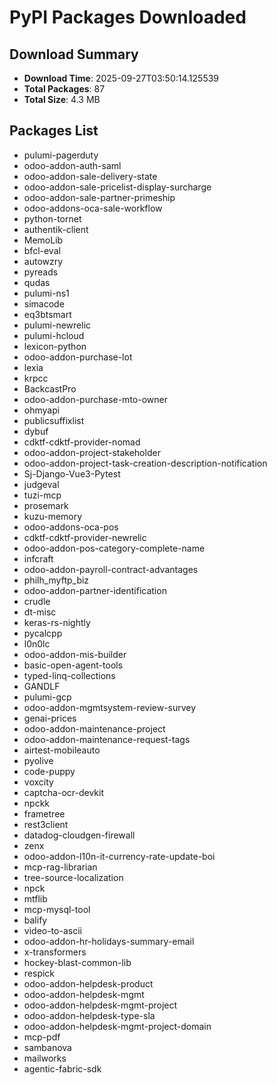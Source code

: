# PyPI Packages Downloaded

## Download Summary
- **Download Time**: 2025-09-27T03:50:14.125539
- **Total Packages**: 87
- **Total Size**: 4.3 MB

## Packages List
- pulumi-pagerduty
- odoo-addon-auth-saml
- odoo-addon-sale-delivery-state
- odoo-addon-sale-pricelist-display-surcharge
- odoo-addon-sale-partner-primeship
- odoo-addons-oca-sale-workflow
- python-tornet
- authentik-client
- MemoLib
- bfcl-eval
- autowzry
- pyreads
- qudas
- pulumi-ns1
- simacode
- eq3btsmart
- pulumi-newrelic
- pulumi-hcloud
- lexicon-python
- odoo-addon-purchase-lot
- lexia
- krpcc
- BackcastPro
- odoo-addon-purchase-mto-owner
- ohmyapi
- publicsuffixlist
- dybuf
- cdktf-cdktf-provider-nomad
- odoo-addon-project-stakeholder
- odoo-addon-project-task-creation-description-notification
- Sj-Django-Vue3-Pytest
- judgeval
- tuzi-mcp
- prosemark
- kuzu-memory
- odoo-addons-oca-pos
- cdktf-cdktf-provider-newrelic
- odoo-addon-pos-category-complete-name
- infcraft
- odoo-addon-payroll-contract-advantages
- philh_myftp_biz
- odoo-addon-partner-identification
- crudle
- dt-misc
- keras-rs-nightly
- pycalcpp
- l0n0lc
- odoo-addon-mis-builder
- basic-open-agent-tools
- typed-linq-collections
- GANDLF
- pulumi-gcp
- odoo-addon-mgmtsystem-review-survey
- genai-prices
- odoo-addon-maintenance-project
- odoo-addon-maintenance-request-tags
- airtest-mobileauto
- pyolive
- code-puppy
- voxcity
- captcha-ocr-devkit
- npckk
- frametree
- rest3client
- datadog-cloudgen-firewall
- zenx
- odoo-addon-l10n-it-currency-rate-update-boi
- mcp-rag-librarian
- tree-source-localization
- npck
- mtflib
- mcp-mysql-tool
- balify
- video-to-ascii
- odoo-addon-hr-holidays-summary-email
- x-transformers
- hockey-blast-common-lib
- respick
- odoo-addon-helpdesk-product
- odoo-addon-helpdesk-mgmt
- odoo-addon-helpdesk-mgmt-project
- odoo-addon-helpdesk-type-sla
- odoo-addon-helpdesk-mgmt-project-domain
- mcp-pdf
- sambanova
- mailworks
- agentic-fabric-sdk

